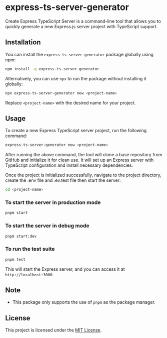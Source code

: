 # express-ts-server-generator

Create Express TypeScript Server is a command-line tool that allows you to quickly generate a new Express.js server project with TypeScript support.

## Installation

You can install the `express-ts-server-generator` package globally using npm:

```bash
npm install -g express-ts-server-generator
```

Alternatively, you can use `npx` to run the package without installing it globally:

```bash
npx express-ts-server-generator new <project-name>
```

Replace `<project-name>` with the desired name for your project.

## Usage

To create a new Express TypeScript server project, run the following command:

```bash
express-ts-server-generator new <project-name>
```

After running the above command, the tool will clone a base repository from GitHub and initialize it for clean use. It will set up an Express server with TypeScript configuration and install necessary dependencies.

Once the project is initialized successfully, navigate to the project directory, create the .env file and .ev.test file then start the server:

```bash
cd <project-name>
```

### To start the server in production mode

```bash
pnpm start
```

### To start the server in debug mode

```bash
pnpm start:dev
```

### To run the test suite

```bash
pnpm test
```

This will start the Express server, and you can access it at `http://localhost:3000`.

## Note

- This package only supports the use of `pnpm` as the package manager.

## License

This project is licensed under the [MIT License](LICENSE).
